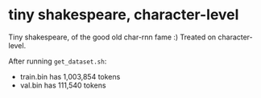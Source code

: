 
# tiny shakespeare, character-level

Tiny shakespeare, of the good old char-rnn fame :) Treated on character-level.

After running `get_dataset.sh`:

- train.bin has 1,003,854 tokens
- val.bin has 111,540 tokens
